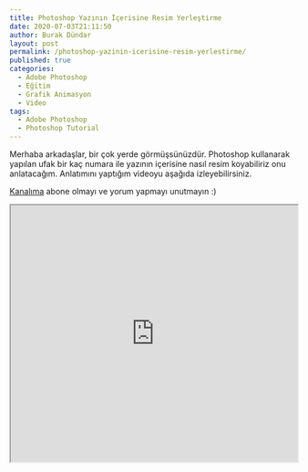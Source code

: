 ```yaml
---
title: Photoshop Yazının İçerisine Resim Yerleştirme
date: 2020-07-03T21:11:50
author: Burak Dündar
layout: post
permalink: /photoshop-yazinin-icerisine-resim-yerlestirme/
published: true
categories:
  - Adobe Photoshop
  - Eğitim
  - Grafik Animasyon
  - Video
tags:
  - Adobe Photoshop
  - Photoshop Tutorial
---
```

Merhaba arkadaşlar, bir çok yerde görmüşsünüzdür. Photoshop kullanarak yapılan ufak bir kaç numara ile yazının içerisine nasıl resim koyabiliriz onu anlatacağım. Anlatımını yaptığım videoyu aşağıda izleyebilirsiniz. 

[Kanalıma](https://www.youtube.com/desponres) abone olmayı ve yorum yapmayı unutmayın :)

<iframe src="https://www.youtube.com/embed/w4VJp01hvnI" width="100%" height="450"></iframe>